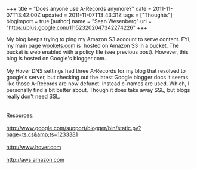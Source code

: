 +++
title = "Does anyone use A-Records anymore?"
date = 2011-11-07T13:42:00Z
updated = 2011-11-07T13:43:31Z
tags = ["Thoughts"]
blogimport = true 
[author]
	name = "Sean Wesenberg"
	uri = "https://plus.google.com/111523202047342274226"
+++

My blog keeps trying to ping my Amazon S3 account to serve content. FYI, my main page <a href="http://wookets.com/">wookets.com</a> is &nbsp;hosted on Amazon S3 in a bucket. The bucket is web enabled with a policy file (see previous post). However, this blog is hosted on Google's blogger.com.<br /><br />My Hover DNS settings had three A-Records for my blog that resolved to google's server, but checking out the latest Google blogger docs it seems like those A-Records are now defunct. Instead c-names are used. Which, I personally find a bit better about. Though it does take away SSL, but blogs really don't need SSL.<br /><br /><br />Resources:<br /><br /><a href="http://www.google.com/support/blogger/bin/static.py?page=ts.cs&amp;ts=1233381">http://www.google.com/support/blogger/bin/static.py?page=ts.cs&amp;ts=1233381</a><br /><br /><a href="http://www.hover.com/">http://www.hover.com</a><br /><br /><a href="http://aws.amazon.com/">http://aws.amazon.com</a>
